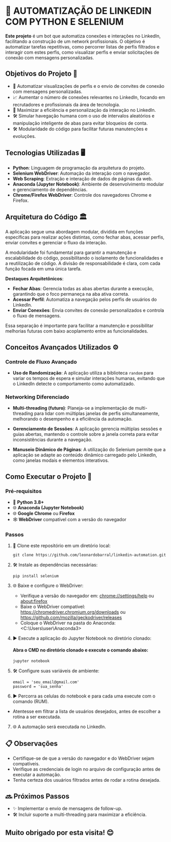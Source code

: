 # 🌟 AUTOMATIZAÇÃO DE LINKEDIN COM PYTHON E SELENIUM

**Este projeto** é um bot que automatiza conexões e interações no LinkedIn, facilitando a construção de um network profissionais. O objetivo é automatizar tarefas repetitivas, como percorrer listas de perfis filtrados e interagir com estes perfis, como visualizar perfis e enviar solicitações de conexão com mensagens personalizadas.

## Objetivos do Projeto 🎯

- 🤖 Automatizar visualizações de perfis e o envio de convites de conexão com mensagens personalizadas.
- 📈 Aumentar o número de conexões relevantes no LinkedIn, focando em recrutadores e profissionais da área de tecnologia.
- 🚀 Maximizar a eficiência e personalização da interação no LinkedIn.
- 🛠️ Simular havegação humana com o uso de intervalos aleatórios e manipulação inteligente de abas para evitar bloqueios de conta.
- 🛠️ Modularidade do código para facilitar futuras manutenções e evoluções.

## Tecnologias Utilizadas 🖥 

- **Python**: Linguagem de programação da arquitetura do projeto.
- **Selenium WebDriver**: Automação da interação com o navegador.
- **Web Scraping**: Extração e interação de dados de páginas da web.
- **Anaconda (Jupyter Notebook)**: Ambiente de desenvolvimento modular e gerenciamento de dependências.
- **Chrome/Firefox WebDriver**: Controle dos navegadores Chrome e Firefox.

## Arquitetura do Código 🏛️

A aplicação segue uma abordagem modular, dividida em funções específicas para realizar ações distintas, como fechar abas, acessar perfis, enviar convites e gerenciar o fluxo da interação. 

A modularidade foi fundamental para garantir a manutenção e escalabilidade do código, possibilitando o isolamento de funcionalidades e a reutilização de código. A divisão de responsabilidade é clara, com cada função focada em uma única tarefa.

**Destaques Arquitetônicos**:
- **Fechar Abas**: Gerencia todas as abas abertas durante a execução, garantindo que o foco permaneça na aba ativa correta.
- **Acessar Perfil**: Automatiza a navegação pelos perfis de usuários do LinkedIn.
- **Enviar Conexões**: Envia convites de conexão personalizados e controla o fluxo de mensagens.

Essa separação é importante para facilitar a manutenção e possibilitar melhorias futuras com baixo acoplamento entre as funcionalidades.

## Conceitos Avançados Utilizados ⚙️

### Controle de Fluxo Avançado
- **Uso de Randomização**: A aplicação utiliza a biblioteca `random` para variar os tempos de espera e simular interações humanas, evitando que o LinkedIn detecte o comportamento como automatizado.
  
### Networking Diferenciado
- **Multi-threading (futuro)**: Planeja-se a implementação de multi-threading para lidar com múltiplas janelas de perfis simultaneamente, melhorando o desempenho e a eficiência da automação.
  
- **Gerenciamento de Sessões**: A aplicação gerencia múltiplas sessões e guias abertas, mantendo o controle sobre a janela correta para evitar inconsistências durante a navegação.

- **Manuseio Dinâmico de Páginas**: A utilização do Selenium permite que a aplicação se adapte ao conteúdo dinâmico carregado pelo LinkedIn, como janelas modais e elementos interativos.

## Como Executar o Projeto 🚀

### Pré-requisitos

- 🐍 **Python 3.8+**
- 🌐 **Anaconda (Jupyter Notebook)**
- 🌐 **Google Chrome** ou **Firefox**
- 🕸 **WebDriver** compatível com a versão do navegador

### Passos

1. 📂 Clone este repositório em um diretório local:
   ```
   git clone https://github.com/leonardobarral/linkedin-automation.git
   ```

2. 🛠️ Instale as dependências necessárias:
   ```
   pip install selenium
   ```

3. 🌐 Baixe e configure o WebDriver:
   - Verifique a versão do navegador em:
     <chrome://settings/help> ou <about:firefox>
   - Baixe o WebDriver compatível:
     <https://chromedriver.chromium.org/downloads> ou <https://github.com/mozilla/geckodriver/releases>
   - Coloque o WebDriver na pasta do Anaconda:
     <C:\Users\user\Anaconda3>
   
4. ▶️ Execute a aplicação do Jupyter Notebook no diretório clonado:
   #### Abra o CMD no diretório clonado e execute o comando abaixo:
   ```
   jupyter notebook
   ```
5. 🛠 Configure suas variáveis de ambiente:
   ```
   email = 'seu_email@gmail.com'
   password = 'sua_senha'
   ```
   
6. ▶️ Percorra as celulas do notebook e para cada uma execute com o comando (RUM).
  - Atentesse em filtrar a lista de usuários desejados, antes de escolher a rotina a ser executada.

7. 🌐 A automação será executada no LinkedIn.
   

## 📋 Observações

- Certifique-se de que a versão do navegador e do WebDriver sejam compatíveis.
- Verifique as credenciais de login no arquivo de configuração antes de executar a automação.
- Tenha certeza dos usuários filtrados antes de rodar a rotina desejada.

## 🔜 Próximos Passos

- ✨ Implementar o envio de mensagens de follow-up.
- 🛠️ Incluir suporte a multi-threading para maximizar a eficiência.

## Muito obrigado por esta visita! 😊
